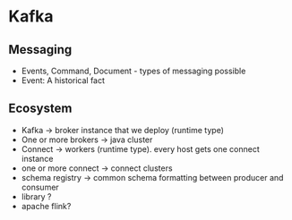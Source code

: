 # Kafka

## Messaging

- Events, Command, Document - types of messaging possible
- Event: A historical fact

## Ecosystem

- Kafka -> broker instance that we deploy (runtime type)
- One or more brokers -> java cluster
- Connect -> workers (runtime type). every host gets one connect instance
- one or more connect -> connect clusters
- schema registry -> common schema formatting between producer and consumer
- library ?
- apache flink?

